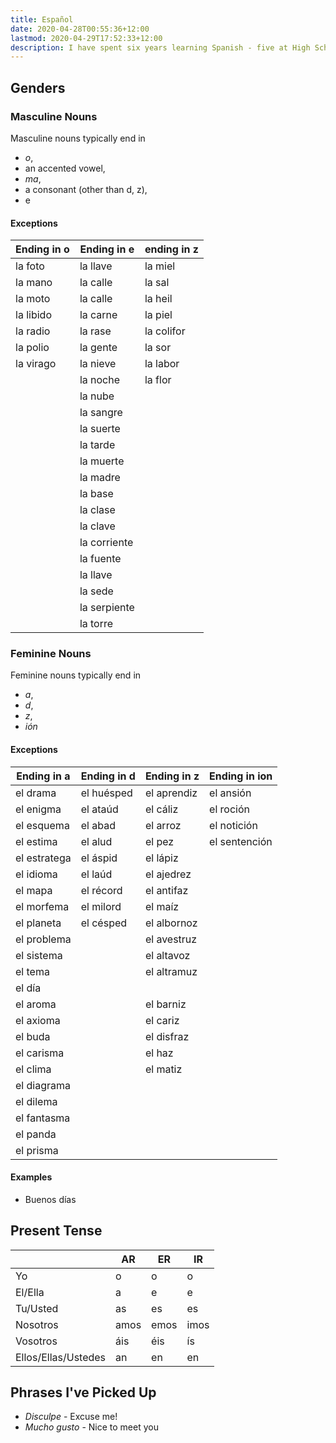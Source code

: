 ```yaml
---
title: Español
date: 2020-04-28T00:55:36+12:00
lastmod: 2020-04-29T17:52:33+12:00
description: I have spent six years learning Spanish - five at High School and one at university. All those notes are lost, so here is my attempt to make some new ones as I re-learn the language.
---
```


## Genders

### Masculine Nouns

Masculine nouns typically end in

- _o_,
- an accented vowel,
- _ma_,
- a consonant (other than d, z),
- e

#### Exceptions

| Ending in o | Ending in e  | ending in z |
|-------------|--------------|-------------|
| la foto     | la llave     | la miel     |
| la mano     | la calle     | la sal      |
| la moto     | la calle     | la heil     |
| la libido   | la carne     | la piel     |
| la radio    | la rase      | la colifor  |
| la polio    | la gente     | la sor      |
| la virago   | la nieve     | la labor    |
|             | la noche     | la flor     |
|             | la nube      |             |
|             | la sangre    |             |
|             | la suerte    |             |
|             | la tarde     |             |
|             | la muerte    |             |
|             | la madre     |             |
|             | la base      |             |
|             | la clase     |             |
|             | la clave     |             |
|             | la corriente |             |
|             | la fuente    |             |
|             | la llave     |             |
|             | la sede      |             |
|             | la serpiente |             |
|             | la torre     |             |

### Feminine Nouns

Feminine nouns typically end in
- _a_,
- _d_,
- _z_,
- _ión_

#### Exceptions

| Ending in a  | Ending in d | Ending in z | Ending in ion |
|--------------|-------------|-------------|---------------|
| el drama     | el huésped  | el aprendiz | el ansión     |
| el enigma    | el ataúd    | el cáliz    | el roción     |
| el esquema   | el abad     | el arroz    | el notición   |
| el estima    | el alud     | el pez      | el sentención |
| el estratega | el áspid    | el lápiz    |               |
| el idioma    | el laúd     | el ajedrez  |               |
| el mapa      | el récord   | el antifaz  |               |
| el morfema   | el milord   | el maíz     |               |
| el planeta   | el césped   | el albornoz |               |
| el problema  |             | el avestruz |               |
| el sistema   |             | el altavoz  |               |
| el tema      |             | el altramuz |               |
| el día       |             |             |               |
| el aroma     |             | el barniz   |               |
| el axioma    |             | el cariz    |               |
| el buda      |             | el disfraz  |               |
| el carisma   |             | el haz      |               |
| el clima     |             | el matiz    |               |
| el diagrama  |             |             |               |
| el dilema    |             |             |               |
| el fantasma  |             |             |               |
| el panda     |             |             |               |
| el prisma    |             |             |               |

#### Examples

- Buenos días

## Present Tense

|                     | AR   | ER   | IR   |
|---------------------|------|------|------|
| Yo                  | o    | o    | o    |
| El/Ella             | a    | e    | e    |
| Tu/Usted            | as   | es   | es   |
| Nosotros            | amos | emos | imos |
| Vosotros            | áis  | éis  | ís   |
| Ellos/Ellas/Ustedes | an   | en   | en   |

 ## Phrases I've Picked Up
 
 - _Disculpe_ - Excuse me!
 - _Mucho gusto_ - Nice to meet you
